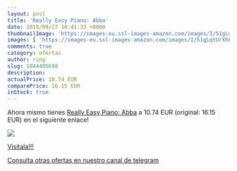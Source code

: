 ```yaml
---
layout: post
title: 'Really Easy Piano: Abba'
date: 2019/09/27 10:41:33 +0000
thumbnailImage: 'https://images-eu.ssl-images-amazon.com/images/I/51gLqtUrXhL._SL200_.jpg'
images: [ 'https://images-eu.ssl-images-amazon.com/images/I/51gLqtUrXhL._SL200_.jpg' ]
comments: true
category: ofertas
author: ring
slug: 1844495698
description:
actualPrice: 10.74 EUR
comparePrice: 16.15 EUR
inStock: true
---
```


Ahora mismo tienes [Really Easy Piano: Abba](https://www.amazon.com/dp/1844495698/?tag=redken08-20) a 10.74 EUR (original: 16.15 EUR) en el siguiente enlace!

[![](https://images-eu.ssl-images-amazon.com/images/I/51gLqtUrXhL._SL200_.jpg)](https://www.amazon.com/dp/1844495698/?tag=redken08-20)

[Visítala!!!](https://www.amazon.com/dp/1844495698/?tag=redken08-20)

[Consulta otras ofertas en nuestro canal de telegram](https://t.me/s/ofertas25)
